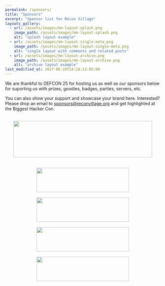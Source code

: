 ```yaml
---
permalink: /sponsors/
title: "Sponsors"
excerpt: "Sponsor list for Recon Village"
layouts_gallery:
  - url: /assets/images/mm-layout-splash.png
    image_path: /assets/images/mm-layout-splash.png
    alt: "splash layout example"
  - url: /assets/images/mm-layout-single-meta.png
    image_path: /assets/images/mm-layout-single-meta.png
    alt: "single layout with comments and related posts"
  - url: /assets/images/mm-layout-archive.png
    image_path: /assets/images/mm-layout-archive.png
    alt: "archive layout example"
last_modified_at: 2017-06-19T14:28:13-05:00
---
```


We are thankful to DEFCON 25 for hosting us as well as our sponsors below for suporting us with prizes, goodies, badges, parties, servers, etc. 

You can also show your support and showcase your brand here. Interested? Please drop an email to sponsors@reconvillage.org and get highlighted at the Biggest Hacker Con.
<center>
<br><a href="https://www.synack.com/red-team/" target="_blank"><img src='/assets/images/Synack.jpg' width='450' height='118' ></a><br><br><br><a href='https://www.notsosecure.com/' target="_blank"><img src='/assets/images/notsosecure.png' width='300' height='79'></a><br><br><a href='https://www.senseofsecurity.com.au' target="_blank"><img src='/assets/images/senseofsecurity.png' width='300' height='79'></a><br><br><a href="http://hardwear.io/" target="_blank"><img src='/assets/images/hardwear.jpg' width='300' height='79' ></a><br><br><a href='https://www.hunch.ly/' target="_blank"><img src='/assets/images/hunchly.png' width='300' height='79'></a><br>
</center>

